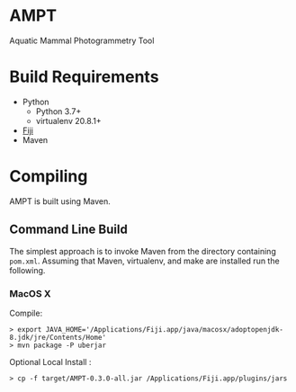 # AMPT

Aquatic Mammal Photogrammetry Tool

# Build Requirements

* Python
    * Python 3.7+
    * virtualenv 20.8.1+
* [Fiji][fiji]
* Maven

# Compiling

AMPT is built using Maven.

## Command Line Build

The simplest approach is to invoke Maven from the directory containing `pom.xml`. Assuming that
Maven, virtualenv, and make are installed run the following.

### MacOS X

Compile:
```
> export JAVA_HOME='/Applications/Fiji.app/java/macosx/adoptopenjdk-8.jdk/jre/Contents/Home'
> mvn package -P uberjar 
```

Optional Local Install :
```
> cp -f target/AMPT-0.3.0-all.jar /Applications/Fiji.app/plugins/jars
```

[fiji]: <https://fiji.sc/>  "Fiji Home"